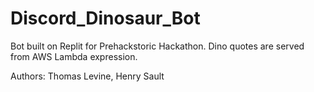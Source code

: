 # Discord_Dinosaur_Bot

Bot built on Replit for Prehackstoric Hackathon. Dino quotes are served from AWS Lambda expression.

Authors: Thomas Levine, Henry Sault
